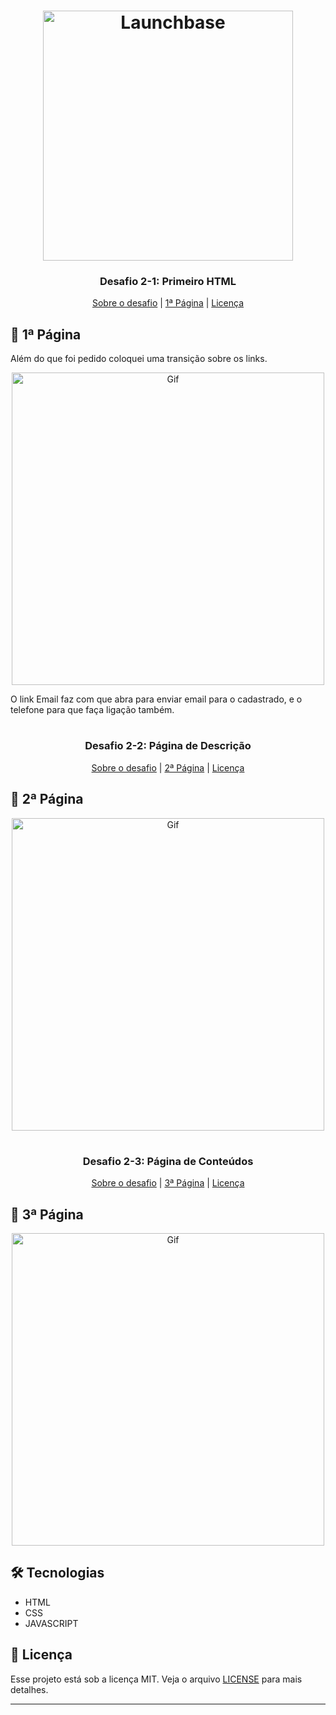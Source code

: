 <h1 align="center">
    <img alt="Launchbase" src="https://storage.googleapis.com/golden-wind/bootcamp-launchbase/logo.png" width="400px" />
</h1>

<h3 align="center">
  Desafio 2-1: Primeiro HTML
</h3>

<p align="center">
    <a href="https://github.com/Rocketseat/bootcamp-launchbase-desafios-02/blob/master/desafios/02-1-primeiro-html.md">Sobre o desafio</a> |
    <a href="#🚀-1ª-página">1ª Página</a> |
    <a href="#📝-licença">Licença</a>
  </p>


## 🚀 1ª Página

Além do que foi pedido coloquei uma transição sobre os links.
<div align="center">
<img src="https://media.giphy.com/media/KHKaBriTX9zKib8pIh/giphy.gif" alt="Gif" width="500px" >
</div>

O link Email faz com que abra para enviar email para o cadastrado, e o telefone para que faça ligação também.

#

<h3 align="center">
  Desafio 2-2: Página de Descrição
</h3>

<p align="center">
    <a href="https://github.com/rocketseat-education/bootcamp-launchbase-desafios-02/blob/master/desafios/02-2-pagina-descricao.md">Sobre o desafio</a> |
    <a href="#🚀-2ª-página">2ª Página</a> |
    <a href="#📝-licença">Licença</a>
  </p>


## 🚀 2ª Página

<div align="center">
<img src="https://user-images.githubusercontent.com/66276291/122144648-45354780-ce2a-11eb-96dc-720050673211.gif" alt="Gif" width="500px" >
</div>

#

<h3 align="center">
  Desafio 2-3: Página de Conteúdos
</h3>

<p align="center">
    <a href="https://github.com/rocketseat-education/bootcamp-launchbase-desafios-02/blob/master/desafios/02-3-pagina-cursos-e-iframe.md">Sobre o desafio</a> |
    <a href="#🚀-3ª-página">3ª Página</a> |
    <a href="#📝-licença">Licença</a>
  </p>


## 🚀 3ª Página

<div align="center">
<img src="https://user-images.githubusercontent.com/66276291/137423209-f4c5f020-160a-4813-be8b-40351dbe862f.gif" alt="Gif" width="500px" >
</div>


## 🛠️ Tecnologias

- HTML
- CSS
- JAVASCRIPT


## 📝 Licença

Esse projeto está sob a licença MIT. Veja o arquivo [LICENSE](../LICENSE) para mais detalhes.
  
---